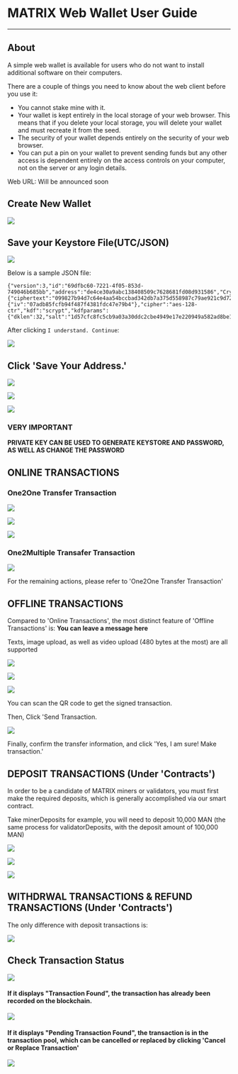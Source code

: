 # MATRIX Web Wallet User Guide
---

## About
A simple web wallet is available for users who do not want to install additional software on their computers.

There are a couple of things you need to know about the web client before you use it:

- You cannot stake mine with it.
- Your wallet is kept entirely in the local storage of your web browser. This means that if you delete your local storage, you will delete your wallet and must recreate it from the seed.
- The security of your wallet depends entirely on the security of your web browser.
- You can put a pin on your wallet to prevent sending funds but any other access is dependent entirely on the access controls on your computer, not on the server or any login details. 

Web URL: Will be announced soon


## Create New Wallet

![](https://i.imgur.com/DiZEJoM.png)


## Save your Keystore File(UTC/JSON)

![](https://i.imgur.com/yOyrJkS.png)

Below is a sample JSON file:

    {"version":3,"id":"69dfbc60-7221-4f05-853d-749046b685bb","address":"de4ce30a9abc138408509c7628681fd08d931586","Crypto":{"ciphertext":"099827b94d7c64e4aa54bccbad342db7a375d558987c79ae921c9d7223b44bdc","cipherparams":{"iv":"07adb85fcfb94f487f4381fdc47e79b4"},"cipher":"aes-128-ctr","kdf":"scrypt","kdfparams":{"dklen":32,"salt":"1d57cfc8fc5cb9a03a30ddc2cbe4949e17e220949a582ad8be10b41c02be9021","n":8192,"r":8,"p":1},"mac":"c85427a2d62b10d24647e06d2cda99c5576828d655a3d4382c49fa478fafebbb"}}

After clicking `I understand. Continue`:

![](https://i.imgur.com/5KpxHyD.png)


## Click 'Save Your Address.'

![](https://i.imgur.com/oGJ4L3s.png)

![](https://i.imgur.com/qrl2qHk.png)

![](https://i.imgur.com/q4Tf1d1.png)

### VERY IMPORTANT

**PRIVATE KEY CAN BE USED TO GENERATE KEYSTORE AND PASSWORD, AS WELL AS CHANGE THE PASSWORD**


## ONLINE TRANSACTIONS

### One2One Transfer Transaction


![](https://i.imgur.com/x7SaiOS.png)


![](https://i.imgur.com/OVM5XKr.png)


![](https://i.imgur.com/yjv8gcS.png)


### One2Multiple Transafer Transaction

![](https://i.imgur.com/MRliRYA.png)

For the remaining actions, please refer to 'One2One Transfer Transaction'




## OFFLINE TRANSACTIONS


Compared to 'Online Transactions', the most distinct feature of 'Offline Transactions' is: **You can leave a message here**


Texts, image upload, as well as video upload (480 bytes at the most) are all supported


![](https://i.imgur.com/MJwquJp.png)


![](https://i.imgur.com/QBaBaad.png)



![](https://i.imgur.com/jHOzIK2.png)



You can scan the QR code to get the signed transaction.

Then, Click 'Send Transaction.

![](https://i.imgur.com/Met02ru.png)


Finally, confirm the transfer information, and click 'Yes, I am sure! Make transaction.'


## DEPOSIT TRANSACTIONS (Under 'Contracts')


In order to be a candidate of MATRIX miners or validators, you must first make the required deposits, which is generally accomplished via our smart contract.

Take minerDeposits for example, you will need to deposit 10,000 MAN (the same process for validatorDeposits, with the deposit amount of 100,000 MAN)

![](https://i.imgur.com/Zt3Q0fF.png)


![](https://i.imgur.com/gTMWsav.png)

![](https://i.imgur.com/RGOpQH6.png)

## WITHDRWAL TRANSACTIONS & REFUND TRANSACTIONS (Under 'Contracts')

The only difference with deposit transactions is:

![](https://i.imgur.com/Appem22.png)


## Check Transaction Status


![](https://i.imgur.com/ifyaebv.png)

#### If it displays "Transaction Found", the transaction has already been recorded on the blockchain.

![](https://i.imgur.com/rGzXRSX.png)

#### If it displays "Pending Transaction Found", the transaction is in the transaction pool, which can be cancelled or replaced by clicking 'Cancel or Replace Transaction'


![](https://i.imgur.com/DgnfqMh.png)

